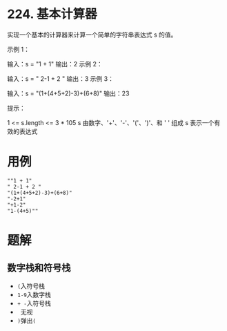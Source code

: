 # 224. 基本计算器
实现一个基本的计算器来计算一个简单的字符串表达式 s 的值。

示例 1：

输入：s = "1 + 1"
输出：2
示例 2：

输入：s = " 2-1 + 2 "
输出：3
示例 3：

输入：s = "(1+(4+5+2)-3)+(6+8)"
输出：23
 

提示：

1 <= s.length <= 3 * 105
s 由数字、'+'、'-'、'('、')'、和 ' ' 组成
s 表示一个有效的表达式

# 用例
```
""1 + 1"
" 2-1 + 2 "
"(1+(4+5+2)-3)+(6+8)"
"-2+1"
"+1-2"
"1-(4+5)""
```

# 题解

## 数字栈和符号栈

- `(`入符号栈
- `1-9`入数字栈
- `+ -`入符号栈
- ` `无视
- `)`弹出`(`


